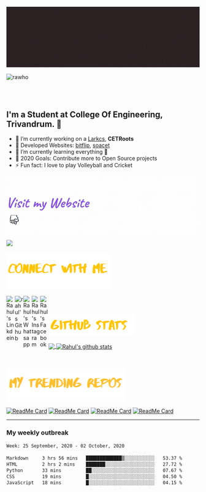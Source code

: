 

![rahul t](assets/banner.gif)

<p align="left"> <img src="https://komarev.com/ghpvc/?username=rawho&label=Views&color=blue&style=plastic" alt="rawho" /> </p>


<br>
<br>

## I'm a Student at College Of Engineering, Trivandrum. 💪 

- 🔭 I’m currently working on a [Larkcs](https://larkcs.com), **CETRoots**
- 🔭 Developed Websites: [bitflip](https://bit-flip.tech), [soacet](https://soacet.in)
- 🌱 I’m currently learning everything 🤣
- 🥅 2020 Goals: Contribute more to Open Source projects
- ⚡ Fun fact: I love to play Volleyball and Cricket


![website-follow](assets/website.gif)

<a href="https://rahulmanoj.xyz/"><img height="35px" src="https://img.shields.io/badge/My%20Website:%20rahulmanoj.xyz-8E2DE2?style=for-the-badge&logo=google%20chrome&logoColor=white"/></a>


![social-links-title](assets/connect.png)

<a href="https://linkedin.com/in/rahulmanojcet">
  <img align="left" alt="Rahul's Linkdein" width="22px" src="https://cdn.jsdelivr.net/npm/simple-icons@v3/icons/linkedin.svg" />
</a>
<a href="https://github.com/rawho">
  <img align="left" alt="rahul's Github" width="22px" src="https://cdn.jsdelivr.net/npm/simple-icons@v3/icons/github.svg" />
</a>
<a href="https://wa.me/+919747406685">
  <img align="left" alt="Rahul's Whatsapp" width="22px" src="https://cdn.jsdelivr.net/npm/simple-icons@v3/icons/whatsapp.svg" />
</a>
<a href="https://instagram.com/_.rahu.l._">
  <img align="left" alt="Rahul's Instagram" width="22px" src="https://cdn.jsdelivr.net/npm/simple-icons@v3/icons/instagram.svg" />
</a>
<a href="https://www.facebook.com/rahulmanojcet/">
  <img align="left" alt="Rahul's Facebook" width="22px" src="https://cdn.jsdelivr.net/npm/simple-icons@v3/icons/facebook.svg" />
</a>

<br><br>

![github-stats](assets/github-stats.png)

<a href="https://github.com/rawho">
  <img align="center" src="https://github-readme-stats.vercel.app/api/top-langs/?username=rawho&&hide_langs_below=1&text_color=fff&bg_color=000&title_color=82B3F4&icon_color=4572FA" />
</a>
<a href="https://github.com/rawho">
 <img align="center" src="https://github-readme-stats.vercel.app/api?username=rawho&show_icons=true&&line_height=27&text_color=fff&bg_color=000&title_color=82B3F4&icon_color=4572FA" alt="Rahul's github stats"/>
</a>

<br><br>
<img src="assets/trending-repos.png">

[![ReadMe Card](https://github-readme-stats.vercel.app/api/pin/?username=rawho&repo=assBOT&theme=tokyonight)](https://github.com/rawho/assBOT)
[![ReadMe Card](https://github-readme-stats.vercel.app/api/pin/?username=rawho&repo=flipkart-scraper&theme=dark)](https://github.com/rawho/flipkart-scraper)
[![ReadMe Card](https://github-readme-stats.vercel.app/api/pin/?username=rawho&repo=portfolio-jekyll&theme=dark)](https://github.com/rawho/portfolio-jekyll)
[![ReadMe Card](https://github-readme-stats.vercel.app/api/pin/?username=rawho&repo=rawho.github.io&theme=tokyonight)](https://github.com/rawho/rawho.github.io) 

------------
### My weekly outbreak
<!--START_SECTION:waka-->
```text
Week: 25 September, 2020 - 02 October, 2020

Markdown     3 hrs 56 mins   █████████████▒░░░░░░░░░░░   53.37 % 
HTML         2 hrs 2 mins    ███████░░░░░░░░░░░░░░░░░░   27.72 % 
Python       33 mins         ██░░░░░░░░░░░░░░░░░░░░░░░   07.67 % 
CSS          19 mins         █░░░░░░░░░░░░░░░░░░░░░░░░   04.50 % 
JavaScript   18 mins         █░░░░░░░░░░░░░░░░░░░░░░░░   04.15 % 
```
<!--END_SECTION:waka-->
